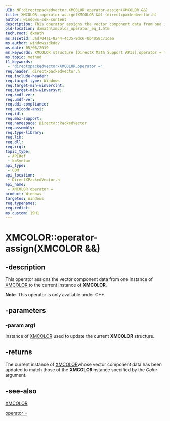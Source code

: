 ```yaml
---
UID: NF:directxpackedvector.XMCOLOR.operator-assign(XMCOLOR &&)
title: XMCOLOR::operator-assign(XMCOLOR &&) (directxpackedvector.h)
author: windows-sdk-content
description: This operator assigns the vector component data from one instance of XMCOLOR to the current instance of XMCOLOR.
old-location: dxmath\xmcolor_operator_eq_1.htm
tech.root: dxmath
ms.assetid: 3ad704a1-8244-4c35-9dc6-0b4058c71caa
ms.author: windowssdkdev
ms.date: 05/06/2019
ms.keywords: XMCOLOR structure [DirectX Math Support APIs],operator = method, XMCOLOR.operator =(const XMCOLOR&), XMCOLOR.operator-assign(XMCOLOR &&), XMCOLOR.operator=, XMCOLOR::operator-assign(XMCOLOR &&), XMCOLOR::operator=, dxmath.xmcolor_operator_eq_1, operator = method [DirectX Math Support APIs], operator = method [DirectX Math Support APIs],XMCOLOR structure, operator=
ms.topic: method
f1_keywords: 
 - "directxpackedvector/XMCOLOR.operator ="
req.header: directxpackedvector.h
req.include-header: 
req.target-type: Windows
req.target-min-winverclnt: 
req.target-min-winversvr: 
req.kmdf-ver: 
req.umdf-ver: 
req.ddi-compliance: 
req.unicode-ansi: 
req.idl: 
req.max-support: 
req.namespace: DirectX::PackedVector
req.assembly: 
req.type-library: 
req.lib: 
req.dll: 
req.irql: 
topic_type:
 - APIRef
 - kbSyntax
api_type:
 - COM
api_location:
 - DirectXPackedVector.h
api_name:
 - XMCOLOR.operator =
product: Windows
targetos: Windows
req.typenames: 
req.redist: 
ms.custom: 19H1
---
```


# XMCOLOR::operator-assign(XMCOLOR &&)

## -description

This operator assigns the vector component data from one instance of <a href="https://docs.microsoft.com/en-us/windows/desktop/api/directxpackedvector/ns-directxpackedvector-xmcolor">XMCOLOR</a> to the current instance of <b>XMCOLOR</b>.

<div class="alert"><b>Note</b>  This operator is only available under C++.</div>

## -parameters

### -param arg1

Instance of <a href="https://docs.microsoft.com/en-us/windows/desktop/api/directxpackedvector/ns-directxpackedvector-xmcolor">XMCOLOR</a> used to update the current <b>XMCOLOR</b> structure.

## -returns

 The current instance of <a href="https://docs.microsoft.com/en-us/windows/desktop/api/directxpackedvector/ns-directxpackedvector-xmcolor">XMCOLOR</a>whose vector component data has been updated to match those of the <b>XMCOLOR</b>instance specified by the <i>Color</i> argument.

## -see-also

<a href="https://docs.microsoft.com/en-us/windows/desktop/api/directxpackedvector/ns-directxpackedvector-xmcolor">XMCOLOR</a>

<a href="https://msdn.microsoft.com/7dbba878-2f03-451f-b02b-75e531b6315b">operator = </a>
